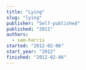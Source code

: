 ```yaml
---
title: "Lying"
slug: "lying"
publisher: "Self-published"
published: "2011"
authors:
  - sam-harris
started: "2012-02-06"
start_year: "2012"
finished: "2012-02-06"
---
```

